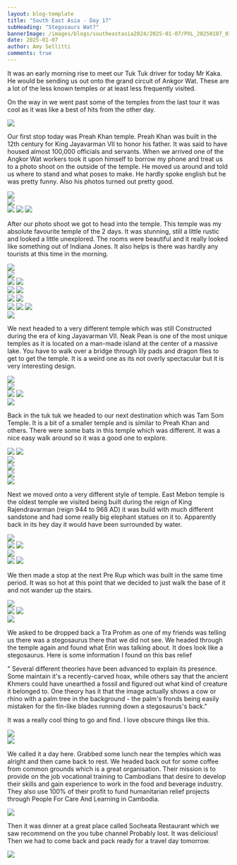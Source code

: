 ```yaml
---
layout: blog-template
title: "South East Asia - Day 17"
subHeading: "Stegosaurs Wat?"
bannerImage: /images/blogs/southeastasia2024/2025-01-07/PXL_20250107_014333402.jpg_compressed.JPEG
date: 2025-01-07
author: Amy Sellitti
comments: true
---
```


It was an early morning rise to meet our Tuk Tuk driver for today Mr Kaka. He would be sending us out onto the grand circuit of Ankgor Wat. These are a lot of the less known temples or at least less frequently visited. 

On the way in we went past some of the temples from the last tour it was cool as it was like a best of hits from the other day. 

<div class="center-image"><img src="http://photos-2.asapadventures.com/blogs/2024southeastasia/2025-01-07/PXL_20250107_005306312.jpg_compressed.JPEG"/></div>

Our first stop today was Preah Khan temple. Preah Khan was built in the 12th century for King Jayavarman VII to honor his father. It was said to have housed almost 100,000 officials and servants. When we arrived one of the Angkor Wat workers took it upon himself to borrow my phone and treat us to a photo shoot on the outside of the temple. He moved us around and told us where to stand and what poses to make. He hardly spoke english but he was pretty funny. Also his photos turned out pretty good. 

<div class="center-image"><img src="http://photos-2.asapadventures.com/blogs/2024southeastasia/2025-01-07/PXL_20250107_010415426.jpg_compressed.JPEG"/></div>
<div class="center-image"><img src="http://photos-2.asapadventures.com/blogs/2024southeastasia/2025-01-07/PXL_20250107_011255109.jpg_compressed.JPEG"/></div>
<div class="grid-3c">
  <img src="http://photos-2.asapadventures.com/blogs/2024southeastasia/2025-01-07/PXL_20250107_010652786.jpg_compressed.JPEG"/>
  <img src="http://photos-2.asapadventures.com/blogs/2024southeastasia/2025-01-07/PXL_20250107_010958232.jpg_compressed.JPEG"/>
  <img src="http://photos-2.asapadventures.com/blogs/2024southeastasia/2025-01-07/PXL_20250107_011100517.jpg_compressed.JPEG"/>
</div>

After our photo shoot we got to head into the temple. This temple was my absolute favourite temple of the 2 days. It was stunning, still a little rustic and looked a little unexplored. The rooms were beautiful and it really looked like something out of Indiana Jones. It also helps is there was hardly any tourists at this time in the morning. 

<div class="center-image"><img src="http://photos-2.asapadventures.com/blogs/2024southeastasia/2025-01-07/PXL_20250107_011943669.jpg_compressed.JPEG"/></div>
<div class="center-image"><img src="http://photos-2.asapadventures.com/blogs/2024southeastasia/2025-01-07/PXL_20250107_012140983.jpg_compressed.JPEG"/></div>
<div class="grid-2c">
  <img src="http://photos-2.asapadventures.com/blogs/2024southeastasia/2025-01-07/PXL_20250107_012318600.jpg_compressed.JPEG"/>
  <img src="http://photos-2.asapadventures.com/blogs/2024southeastasia/2025-01-07/PXL_20250107_012234499.jpg_compressed.JPEG"/>
</div>
<div class="grid-2c">
  <img src="http://photos-2.asapadventures.com/blogs/2024southeastasia/2025-01-07/PXL_20250107_012658601.jpg_compressed.JPEG"/>
  <img src="http://photos-2.asapadventures.com/blogs/2024southeastasia/2025-01-07/PXL_20250107_012917098.MP.jpg_compressed.JPEG"/>
</div>
<div class="grid-2c">
  <img src="http://photos-2.asapadventures.com/blogs/2024southeastasia/2025-01-07/PXL_20250107_013236903.jpg_compressed.JPEG"/>
  <img src="http://photos-2.asapadventures.com/blogs/2024southeastasia/2025-01-07/PXL_20250107_013437611.jpg_compressed.JPEG"/>
</div>
<div class="grid-3c">
  <img src="http://photos-2.asapadventures.com/blogs/2024southeastasia/2025-01-07/PXL_20250107_013933363.jpg_compressed.JPEG"/>
  <img src="http://photos-2.asapadventures.com/blogs/2024southeastasia/2025-01-07/PXL_20250107_013524763.jpg_compressed.JPEG"/>
  <img src="http://photos-2.asapadventures.com/blogs/2024southeastasia/2025-01-07/PXL_20250107_014029819.jpg_compressed.JPEG"/>
</div>
<div class="center-image"><img src="http://photos-2.asapadventures.com/blogs/2024southeastasia/2025-01-07/PXL_20250107_014333402.jpg_compressed.JPEG"/></div>


We next headed to a very different temple which was still Constructed during the era of king Jayavarman VII. Neak Pean is one of the most unique temples as it is located on a man-made island at the center of a massive lake. You have to walk over a bridge through lily pads and dragon flies to get to get the temple. It is a weird one as its not overly spectacular but it is very interesting design. 

<div class="center-image"><img src="http://photos-2.asapadventures.com/blogs/2024southeastasia/2025-01-07/PXL_20250107_021715327.PANO.jpg_compressed.JPEG"/></div>
<div class="center-image"><img src="http://photos-2.asapadventures.com/blogs/2024southeastasia/2025-01-07/PXL_20250107_021723540.jpg_compressed.JPEG"/></div>
<div class="grid-2c">
  <img src="http://photos-2.asapadventures.com/blogs/2024southeastasia/2025-01-07/PXL_20250107_022001186.jpg_compressed.JPEG"/>
  <img src="http://photos-2.asapadventures.com/blogs/2024southeastasia/2025-01-07/PXL_20250107_022904443.jpg_compressed.JPEG"/>
</div>
<div class="center-image"><img src="http://photos-2.asapadventures.com/blogs/2024southeastasia/2025-01-07/PXL_20250107_023320518.jpg_compressed.JPEG"/></div>

Back in the tuk tuk we headed to our next destination which was Tam Som Temple. It is a bit of a smaller temple and is similar to Preah Khan and others. There were some bats in this temple which was different. It was a nice easy walk around so it was a good one to explore.

<div class="grid-2c">
  <img src="http://photos-2.asapadventures.com/blogs/2024southeastasia/2025-01-07/PXL_20250107_025305038.jpg_compressed.JPEG"/>
  <img src="http://photos-2.asapadventures.com/blogs/2024southeastasia/2025-01-07/PXL_20250107_025529799.jpg_compressed.JPEG"/>
</div>
<div class="center-image"><img src="http://photos-2.asapadventures.com/blogs/2024southeastasia/2025-01-07/PXL_20250107_030051735.jpg_compressed.JPEG"/></div>
<div class="center-image"><img src="http://photos-2.asapadventures.com/blogs/2024southeastasia/2025-01-07/PXL_20250107_030358090.jpg_compressed.JPEG"/></div>
<div class="center-image"><img src="http://photos-2.asapadventures.com/blogs/2024southeastasia/2025-01-07/PXL_20250107_030551560.MP.jpg_compressed.JPEG"/></div>
<div class="center-image"><img src="http://photos-2.asapadventures.com/blogs/2024southeastasia/2025-01-07/PXL_20250107_030722361.jpg_compressed.JPEG"/></div>

Next we moved onto a very different style of temple. East Mebon temple is the oldest temple we visited being built during the reign of King Rajendravarman (reign 944 to 968 AD) it was build with much different sandstone and had some really big elephant statues on it to. Apparently back in its hey day it would have been surrounded by water. 

<div class="center-image"><img src="http://photos-2.asapadventures.com/blogs/2024southeastasia/2025-01-07/PXL_20250107_032102393.jpg_compressed.JPEG"/></div>
<div class="grid-2c">
  <img src="http://photos-2.asapadventures.com/blogs/2024southeastasia/2025-01-07/PXL_20250107_032328453.jpg_compressed.JPEG"/>
  <img src="http://photos-2.asapadventures.com/blogs/2024southeastasia/2025-01-07/PXL_20250107_032437212.jpg_compressed.JPEG"/>
</div>
<div class="center-image"><img src="http://photos-2.asapadventures.com/blogs/2024southeastasia/2025-01-07/PXL_20250107_032455727.jpg_compressed.JPEG"/></div>
<div class="grid-2c">
  <img src="http://photos-2.asapadventures.com/blogs/2024southeastasia/2025-01-07/PXL_20250107_032641797.jpg_compressed.JPEG"/>
  <img src="http://photos-2.asapadventures.com/blogs/2024southeastasia/2025-01-07/PXL_20250107_033218418.jpg_compressed.JPEG"/>
</div>

We then made a stop at the next Pre Rup which was built in the same time period. It was so hot at this point that we decided to just walk the base of it and not wander up the stairs. 

<div class="center-image"><img src="http://photos-2.asapadventures.com/blogs/2024southeastasia/2025-01-07/PXL_20250107_034722835.MP.jpg_compressed.JPEG"/></div>
<div class="grid-2c">
  <img src="http://photos-2.asapadventures.com/blogs/2024southeastasia/2025-01-07/PXL_20250107_034832890.jpg_compressed.JPEG"/>
  <img src="http://photos-2.asapadventures.com/blogs/2024southeastasia/2025-01-07/PXL_20250107_035348363.jpg_compressed.JPEG"/>
</div>
<div class="center-image"><img src="http://photos-2.asapadventures.com/blogs/2024southeastasia/2025-01-07/PXL_20250107_035715894.jpg_compressed.JPEG"/></div>

We asked to be dropped back a Tra Prohm as one of my friends was telling us there was a stegosaurus there that we did not see. We headed through the temple again and found what Erin was talking about. It does look like a stegosaurus. Here is some information I found on this bas relief

" Several different theories have been advanced to explain its presence. Some maintain it's a recently-carved hoax, while others say that the ancient Khmers could have unearthed a fossil and figured out what kind of creature it belonged to. One theory has it that the image actually shows a cow or rhino with a palm tree in the background - the palm's fronds being easily mistaken for the fin-like blades running down a stegosaurus's back."

It was a really cool thing to go and find. I love obscure things like this. 

<div class="center-image"><img src="http://photos-2.asapadventures.com/blogs/2024southeastasia/2025-01-07/PXL_20250107_042536692.jpg_compressed.JPEG"/></div>
<div class="center-image"><img src="http://photos-2.asapadventures.com/blogs/2024southeastasia/2025-01-07/PXL_20250107_042508415.MP.jpg_compressed.JPEG"/></div>

We called it a day here. Grabbed some lunch near the temples which was alright and then came back to rest.
We headed back out for some coffee from common grounds which is a great organisation. 
Their mission is to provide on the job vocational training to Cambodians that desire to develop their skills and gain experience to work in the food and beverage industry. They also use 100% of their profit to fund humanitarian relief projects through People For Care And Learning in Cambodia.

<div class="center-image"><img src="http://photos-2.asapadventures.com/blogs/2024southeastasia/2025-01-07/PXL_20250107_074358696.jpg_compressed.JPEG"/></div>

Then it was dinner at a great place called Socheata Restaurant which we saw recommend on the you tube channel Probably lost. It was delicious! Then we had to come back and pack ready for a travel day tomorrow. 

<div class="center-image"><img src="http://photos-2.asapadventures.com/blogs/2024southeastasia/2025-01-07/PXL_20250107_113529924.jpg_compressed.JPEG"/></div>